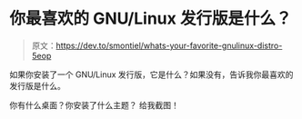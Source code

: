 # 你最喜欢的 GNU/Linux 发行版是什么？

> 原文：<https://dev.to/smontiel/whats-your-favorite-gnulinux-distro-5eop>

如果你安装了一个 GNU/Linux 发行版，它是什么？如果没有，告诉我你最喜欢的发行版是什么。

你有什么桌面？你安装了什么主题？
给我截图！